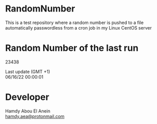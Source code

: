 # RandomNumber    
This is a test repository where a random number is pushed to a file automatically passwordless from a cron job in my Linux CentOS server    
# Random Number of the last run   
23438
      
Last update (GMT +1)    
06/16/22 00:00:01
# Developer    
Hamdy Abou El Anein   
hamdy.aea@protonmail.com
